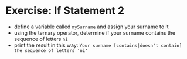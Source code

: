 # Exercise: If Statement 2
* define a variable called `mySurname` and assign your surname to it
* using the ternary operator, determine if your surname contains the sequence of letters `ni`
* print the result in this way: `Your surname [contains|doesn't contain] the sequence of letters 'ni'`
